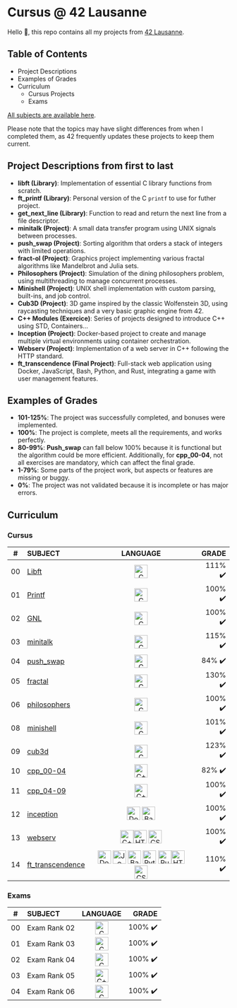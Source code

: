 # Cursus @ 42 Lausanne

Hello 👋, this repo contains all my projects from [42 Lausanne](https://www.42lausanne.ch/).

## Table of Contents

- Project Descriptions
- Examples of Grades
- Curriculum
  - Cursus Projects
  - Exams
 
[All subjects are available here](./subjects).

Please note that the topics may have slight differences from when I completed them, as 42 frequently updates these projects to keep them current.

## Project Descriptions from first to last

- **libft (Library)**: Implementation of essential C library functions from scratch.
- **ft_printf (Library)**: Personal version of the C `printf` to use for futher project.
- **get_next_line (Library)**: Function to read and return the next line from a file descriptor.
- **minitalk (Project)**: A small data transfer program using UNIX signals between processes.
- **push_swap (Project)**: Sorting algorithm that orders a stack of integers with limited operations.
- **fract-ol (Project)**: Graphics project implementing various fractal algorithms like Mandelbrot and Julia sets.
- **Philosophers (Project)**: Simulation of the dining philosophers problem, using multithreading to manage concurrent processes.
- **Minishell (Project)**: UNIX shell implementation with custom parsing, built-ins, and job control.
- **Cub3D (Project)**: 3D game inspired by the classic Wolfenstein 3D, using raycasting techniques and a very basic graphic engine from 42.
- **C++ Modules (Exercice)**: Series of projects designed to introduce C++ using STD, Containers...
- **Inception (Project)**: Docker-based project to create and manage multiple virtual environments using container orchestration.
- **Webserv (Project)**: Implementation of a web server in C++ following the HTTP standard.
- **ft_transcendence (Final Project)**: Full-stack web application using Docker, JavaScript, Bash, Python, and Rust, integrating a game with user management features.

## Examples of Grades

- **101-125%**: The project was successfully completed, and bonuses were implemented.
- **100%**: The project is complete, meets all the requirements, and works perfectly.
- **80-99%**: **Push_swap** can fall below 100% because it is functional but the algorithm could be more efficient. Additionally, for **cpp_00-04**, not all exercises are mandatory, which can affect the final grade.
- **1-79%**: Some parts of the project work, but aspects or features are missing or buggy.
- **0%**: The project was not validated because it is incomplete or has major errors.

## Curriculum

### Cursus

|#	|SUBJECT							    |LANGUAGE	|GRADE						
|:-:|:--							    	|:-:		|--:						
|00	|[Libft](./libft)         	    |<img src="https://cdn.jsdelivr.net/gh/devicons/devicon/icons/c/c-original.svg" alt="C" width="30" height="30"/>		    |111% :heavy_check_mark:
|01	|[Printf](./ft_printf)  			|<img src="https://cdn.jsdelivr.net/gh/devicons/devicon/icons/c/c-original.svg" alt="C" width="30" height="30"/>		    |100% :heavy_check_mark:
|02	|[GNL](./get_next_line) 			|<img src="https://cdn.jsdelivr.net/gh/devicons/devicon/icons/c/c-original.svg" alt="C" width="30" height="30"/>		    |100% :heavy_check_mark:
|03	|[minitalk](./minitalk) 			|<img src="https://cdn.jsdelivr.net/gh/devicons/devicon/icons/c/c-original.svg" alt="C" width="30" height="30"/>		    |115% :heavy_check_mark:
|04	|[push_swap](./push_swap)		|<img src="https://cdn.jsdelivr.net/gh/devicons/devicon/icons/c/c-original.svg" alt="C" width="30" height="30"/>		    |84% :heavy_check_mark:
|05	|[fractal](./fractal)	  		|<img src="https://cdn.jsdelivr.net/gh/devicons/devicon/icons/c/c-original.svg" alt="C" width="30" height="30"/>		    |130% :heavy_check_mark:
|06	|[philosophers](./philosophers)	|<img src="https://cdn.jsdelivr.net/gh/devicons/devicon/icons/c/c-original.svg" alt="C" width="30" height="30"/>		    |100% :heavy_check_mark:
|08	|[minishell](./minishell)	  |<img src="https://cdn.jsdelivr.net/gh/devicons/devicon/icons/c/c-original.svg" alt="C" width="30" height="30"/>		    |101% :heavy_check_mark:
|09	|[cub3d](./cub3d)	  |<img src="https://cdn.jsdelivr.net/gh/devicons/devicon/icons/c/c-original.svg" alt="C" width="30" height="30"/>		    |123% :heavy_check_mark:
|10	|[cpp_00-04](./cpp_modules)	  |<img src="https://cdn.jsdelivr.net/gh/devicons/devicon/icons/cplusplus/cplusplus-original.svg" alt="C++" width="30" height="30"/>		    |82% :heavy_check_mark:
|11	|[cpp_04-09](./cpp_modules)	  |<img src="https://cdn.jsdelivr.net/gh/devicons/devicon/icons/cplusplus/cplusplus-original.svg" alt="C++" width="30" height="30"/>		    |100% :heavy_check_mark:
|12	|[inception](./inception)	  |<img src="https://cdn.jsdelivr.net/gh/devicons/devicon/icons/docker/docker-original.svg" alt="Docker" width="30" height="30"/> <img src="https://cdn.jsdelivr.net/gh/devicons/devicon/icons/bash/bash-original.svg" alt="Bash" width="30" height="30"/>		    |100% :heavy_check_mark:
|13	|[webserv](./webserv)	  |<img src="https://cdn.jsdelivr.net/gh/devicons/devicon/icons/cplusplus/cplusplus-original.svg" alt="C++" width="30" height="30"/><img src="https://cdn.jsdelivr.net/gh/devicons/devicon/icons/html5/html5-original.svg" alt="HTML" width="30" height="30"/> <img src="https://cdn.jsdelivr.net/gh/devicons/devicon/icons/css3/css3-original.svg" alt="CSS" width="30" height="30"/>		    |100% :heavy_check_mark:
|14	|[ft_transcendence](./ft_transcendence)	  |<img src="https://cdn.jsdelivr.net/gh/devicons/devicon/icons/docker/docker-original.svg" alt="Docker" width="30" height="30"/> <img src="https://cdn.jsdelivr.net/gh/devicons/devicon/icons/javascript/javascript-original.svg" alt="JS" width="30" height="30"/> <img src="https://cdn.jsdelivr.net/gh/devicons/devicon/icons/bash/bash-original.svg" alt="Bash" width="30" height="30"/> <img src="https://cdn.jsdelivr.net/gh/devicons/devicon/icons/python/python-original.svg" alt="Python" width="30" height="30"/> <img src="https://cdn.jsdelivr.net/npm/simple-icons@3.13.0/icons/rust.svg" alt="Rust" width="30" height="30"/><img src="https://cdn.jsdelivr.net/gh/devicons/devicon/icons/html5/html5-original.svg" alt="HTML" width="30" height="30"/> <img src="https://cdn.jsdelivr.net/gh/devicons/devicon/icons/css3/css3-original.svg" alt="CSS" width="30" height="30"/>	    |110% :heavy_check_mark:

### Exams

|#	|SUBJECT			|LANGUAGE	|GRADE						
|:-:|:--		|:-:		|--:						
|00	|Exam Rank 02 		|<img src="https://cdn.jsdelivr.net/gh/devicons/devicon/icons/c/c-original.svg" alt="C" width="30" height="30"/>		|100% :heavy_check_mark:
|01	|Exam Rank 03 		|<img src="https://cdn.jsdelivr.net/gh/devicons/devicon/icons/c/c-original.svg" alt="C" width="30" height="30"/>		|100% :heavy_check_mark:
|02	|Exam Rank 04 		|<img src="https://cdn.jsdelivr.net/gh/devicons/devicon/icons/c/c-original.svg" alt="C" width="30" height="30"/>		|100% :heavy_check_mark:
|03	|Exam Rank 05		|<img src="https://cdn.jsdelivr.net/gh/devicons/devicon/icons/cplusplus/cplusplus-original.svg" alt="C++" width="30" height="30"/>	|100% :heavy_check_mark:
|04	|Exam Rank 06 		|<img src="https://cdn.jsdelivr.net/gh/devicons/devicon/icons/c/c-original.svg" alt="C" width="30" height="30"/>		|100% :heavy_check_mark:
